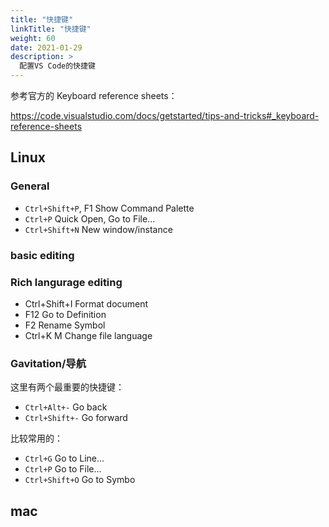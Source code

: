 ```yaml
---
title: "快捷键"
linkTitle: "快捷键"
weight: 60
date: 2021-01-29
description: >
  配置VS Code的快捷键
---
```


参考官方的 Keyboard reference sheets：

https://code.visualstudio.com/docs/getstarted/tips-and-tricks#_keyboard-reference-sheets

## Linux

### General

- `Ctrl+Shift+P`, F1 Show Command Palette 
- `Ctrl+P` Quick Open, Go to File... 
- `Ctrl+Shift+N` New window/instance

### basic editing

### Rich langurage editing

- Ctrl+Shift+I Format document 
- F12 Go to Definition 
- F2 Rename Symbol 
- Ctrl+K M Change file language

### Gavitation/导航

这里有两个最重要的快捷键：

- `Ctrl+Alt+-` Go back
- `Ctrl+Shift+-` Go forward

比较常用的：

- `Ctrl+G` Go to Line...
- `Ctrl+P` Go to File... 
- `Ctrl+Shift+O` Go to Symbo




## mac